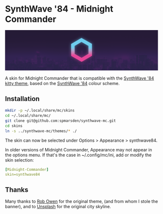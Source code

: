 # SynthWave '84 - Midnight Commander

![Synthwave '84 logo over a cityscape](media/banner.png)

A skin for Midnight Commander that is compatible with the
[SynthWave '84 kitty theme](https://github.com/spmarsden/synthwave-kitty), based
on the [SynthWave '84](https://github.com/robb0wen/synthwave-vscode) colour
scheme.

## Installation

```bash
mkdir -p ~/.local/share/mc/skins
cd ~/.local/share/mc/
git clone git@github.com:spmarsden/synthwave-mc.git
cd skins
ln -s ../synthwave-mc/themes/* ./
```

The skin can now be selected under Options > Appearance > synthwave84.

In older versions of Midnight Commander, Appearance may not appear in the
options menu. If that's the case in ~/.config/mc/ini, add or modify the skin
selection:

```yaml
[Midnight-Commander]
skin=synthwave84
```

## Thanks

Many thanks to [Rob Owen](https://github.com/robb0wen) for the original theme,
(and from whom I stole the banner), and to
[Unsplash](https://unsplash.com/photos/DxHR8K5Egjk) for the original city
skyline.
